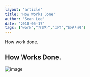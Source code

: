 ```yaml
---
layout: 'article'
title: 'How Works Done'
author: 'Sean Lee'
date: '2010-05-17'
tags: ["work","개발자","고객","요구사항"]
---
```


How work done.

## How Works Done.

![image](/articles/2010/1274067840/20090417143744__HVLRW.png)
